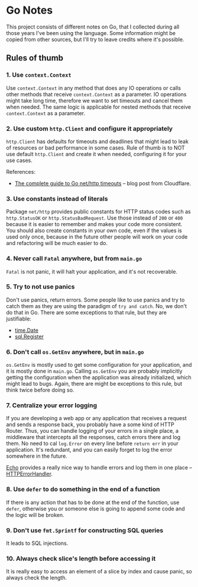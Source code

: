 # Go Notes

This project consists of different notes on Go, that I collected during all those years I've been using the language.
Some information might be copied from other sources, but I'll try to leave credits where it's possible.

## Rules of thumb

### 1. Use `context.Context`

Use `context.Context` in any method that does any IO operations or calls other methods that receive `context.Context` as a parameter.
IO operations might take long time, therefore we want to set timeouts and cancel them when needed. The same logic is 
applicable for nested methods that receive `context.Context` as a parameter.

### 2. Use custom `http.Client` and configure it appropriately

`http.Client` has defaults for timeouts and deadlines that might lead to leak of resources or bad performance in 
some cases. Rule of thumb is to NOT use default `http.Client` and create it when needed, configuring it for your use 
cases.

References:
- [The complete guide to Go net/http timeouts](https://blog.cloudflare.com/the-complete-guide-to-golang-net-http-timeouts/) – blog post from Cloudflare.

### 3. Use constants instead of literals

Package `net/http` provides public constants for HTTP status codes such as `http.StatusOK` or 
`http.StatusBadRequest`. Use those instead of `200` or `400` because it is easier to remember and makes your code 
more consistent. You should also create constants in your own code, even if the values is used only once, because in 
the future other people will work on your code and refactoring will be much easier to do. 

### 4. Never call `Fatal` anywhere, but from `main.go`

`Fatal` is not panic, it will halt your application, and it's not recoverable.

### 5. Try to not use panics

Don't use panics, return errors. Some people like to use panics and try to catch them as they are using the paradigm 
of `try and catch`. No, we don't do that in Go. There are some exceptions to that rule, but they are justifiable: 

- [time.Date](https://github.com/golang/go/blob/26fd1fba12a1a646c9f949e5e0a4fcb74e81c67e/src/time/time.go#L1469)
- [sql.Register](https://github.com/golang/go/blob/26fd1fba12a1a646c9f949e5e0a4fcb74e81c67e/src/database/sql/sql.go#L48)

### 6. Don't call `os.GetEnv` anywhere, but in `main.go`

`os.GetEnv` is mostly used to get some configuration for your application, and it is mostly done in `main.go`. 
Calling `os.GetEnv` you are probably implicitly getting the configuration when the application was already 
initialized, which might lead to bugs. Again, there are might be exceptions to this rule, but think twice before 
doing so.

### 7. Centralize your error logging

If you are developing a web app or any application that receives a request and sends a response back, you probably 
have a some kind of HTTP Router. Thus, you can handle logging of your errors in a single place, a middleware that 
intercepts all the responses, catch errors there and log them. No need to cal `log.Error` on every line before 
`return err` in your application. It's redundant, and you can easily forget to log the error somewhere in the future.

[Echo](https://github.com/labstack/echo) provides a really nice way to handle errors and log them in one place – 
[HTTPErrorHandler](https://github.com/labstack/echo/blob/24a30611dfc07e427dc771a16ef9bb0dd94c4c2e/echo.go#L129:2).

### 8. Use `defer` to do something in the end of a function

If there is any action that has to be done at the end of the function, use `defer`, otherwise you or someone else is 
going to append some code and the logic will be broken.

### 9. Don't use `fmt.Sprintf` for constructing SQL queries

It leads to SQL injections.

### 10. Always check slice's length before accessing it

It is really easy to access an element of a slice by index and cause panic, so always check the length.
